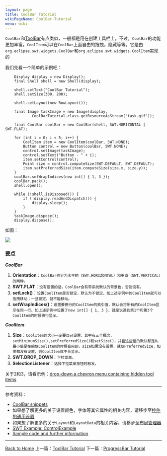 ```yaml
---
layout: page
title: CoolBar Tutorial
wikiPageName: CoolBar-Tutorial
menu: wiki
---
```


`CoolBar`和[ToolBar]({{site.baseurl}}/eclipse.tutorial/wiki/ToolBar-Tutorial.html)有点类似，一般都是用在创建工具栏上，不过，`CoolBar`的功能更加丰富，`CoolItem`可以在`CoolBar`上面自由的拖拽，隐藏等等。它是由`org.eclipse.swt.widgets.CoolBar`和`org.eclipse.swt.widgets.CoolItem`实现的

我们先看一个简单的示例吧：

		Display display = new Display();
		final Shell shell = new Shell(display);

		shell.setText("CoolBar Tutorial");
		shell.setSize(300, 200);

		shell.setLayout(new RowLayout());

		final Image taskImage = new Image(display,
				CoolBarTutorial.class.getResourceAsStream("task.gif"));

		final CoolBar coolBar = new CoolBar(shell, SWT.HORIZONTAL | SWT.FLAT);

		for (int i = 0; i < 5; i++) {
			CoolItem item = new CoolItem(coolBar, SWT.NONE);
			Button control = new Button(coolBar, SWT.NONE);
			control.setImage(taskImage);
			control.setText("Button - " + i);
			item.setControl(control);
			Point size = control.computeSize(SWT.DEFAULT, SWT.DEFAULT);
			item.setPreferredSize(item.computeSize(size.x, size.y));
		}
		coolBar.setWrapIndices(new int[] { 1, 3 });
		coolBar.pack();
		shell.open();

		while (!shell.isDisposed()) {
			if (!display.readAndDispatch()) {
				display.sleep();
			}
		}
		taskImage.dispose();
		display.dispose();

如图：

![]({{site.baseurl}}/eclipse.tutorial/wiki/images/image_swt_coolbar1.png)

### 要点

_**CoolBar**_

1. **Orientation**：`CoolBar也分为水平的（SWT.HORIZONTAL）和垂直（SWT.VERTICAL）的两种。`
2. **SWT.FLAT**：`没有设置的话，CoolBar会有带系统默认的背景色，否则没有。`
3. **setLock()**：`设置CoolItem是否锁定，默认为不锁定，如上述示例中的CoolItem就可以拖拽移动；一旦锁定，就不能移动。`
4. **setWrapIndices()**：`设置要换行的CoolItem的索引值，默认会将所有的CoolItem显示在同一行。如上述示例中设置了new int[] { 1, 3 }，就是说遇到第1个和第3个CoolItem的时候换行显示。`

_**CoolItem**_

1. **Size**：`CoolItem的大小一定要自己设置，其中有三个概念，setMinimumSize(),setPreferredSize()和setSize()，并且这些值的默认都是0。最小值是在缩放CoolItem的时候会用到，size如果没有设置，就取PreferredSize，如果都没有设置，则CoolItem就不会显示。`
2. **SWT.DROP_DOWN**：`下拉菜单。`
3. **SelectionListener**：`选择下拉菜单按钮时触发。`

关于2和3，请看示例：[drop-down a chevron menu containing hidden tool items](http://git.eclipse.org/c/platform/eclipse.platform.swt.git/tree/examples/org.eclipse.swt.snippets/src/org/eclipse/swt/snippets/Snippet140.java)

***
参考资料：
  * [CoolBar snippets](http://www.eclipse.org/swt/snippets/#coolbar)
  * 如果想了解更多的关于设置颜色，字体等其它属性的相关内容，请移步至[控件的通用设置]({{site.baseurl}}/eclipse.tutorial/wiki/Common-Properties-Tutorial.html)
  * 如果想了解更多的关于`Layout`和`LayoutData`的相关内容，请移步至[布局管理器]({{site.baseurl}}/eclipse.tutorial/wiki/Layouts-Tutorial.html)
  * [SWT Example: ControlExample](http://www.eclipse.org/swt/examples.php)
  * [Sample code and further information](http://www.eclipse.org/swt/)

***

[Back to Home]({{site.baseurl}}/eclipse.tutorial/wiki/)
上一篇：[ToolBar Tutorial]({{site.baseurl}}/eclipse.tutorial/wiki/ToolBar-Tutorial.html)
下一篇：[ProgressBar Tutorial]({{site.baseurl}}/eclipse.tutorial/wiki/ProgressBar-Tutorial.html)
